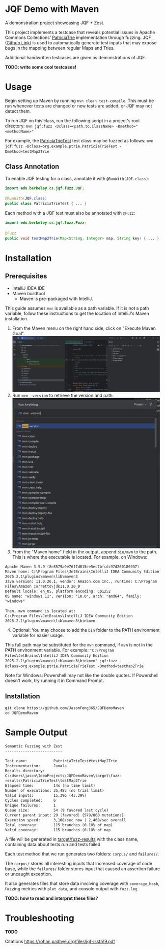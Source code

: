 # JQF Demo with Maven

A demonstration project showcasing JQF + Zest.

This project implements a testcase that reveals potential issues in Apache Commons Collections' [PatriciaTrie](https://commons.apache.org/proper/commons-collections/apidocs/org/apache/commons/collections4/trie/PatriciaTrie.html)
implementation through fuzzing. JQF ([Github Link](https://github.com/rohanpadhye/JQF)) is used to automatically generate test
inputs that may expose bugs in the mapping between regular Maps and Tries.
   
Additional handwritten testcases are given as demonstrations of JQF.

**TODO: write some cool testcases!**

# Usage

Begin setting up Maven by running `mvn clean test-compile`. This must be run whenever tests are changed or new tests are added, or JQF may not detect them.

To run JQF on this class, run the following script in a project's root directory:
`mvn jqf:fuzz -Dclass=<path.to.ClassName> -Dmethod="<methodName>"`

For example, the [PatriciaTrieTest](src/test/java/org/example/ptrie/PatriciaTrieTest.java) test class may be fuzzed as follows:
`mvn jqf:fuzz -Dclass=org.example.ptrie.PatriciaTrieTest -Dmethod=testMap2Trie`

## Class Annotation

To enable JQF testing for a class, annotate it with `@RunWith(JQF.class)`:
```java
import edu.berkeley.cs.jqf.fuzz.JQF;

@RunWith(JQF.class)
public class PatriciaTrieTest { ... }
```

Each method with a JQF test must also be annotated with `@Fuzz`:
```java
import edu.berkeley.cs.jqf.fuzz.Fuzz;

@Fuzz
public void testMap2Trie(Map<String, Integer> map, String key) { ... }
```

# Installation

## Prerequisites
- IntelliJ IDEA IDE
- Maven buildtool
  - Maven is pre-packaged with IntelliJ.

This guide assumes `mvn` is available as a path variable. If it is not a path variable, follow these instructions to get the location of IntelliJ's Maven installation.

1. From the Maven menu on the right hand side, click on "Execute Maven Goal".
![img.png](readme_images/img.png)
2. Run `mvn -version` to retrieve the version and path.
![img_1.png](readme_images/img_1.png)
3. From the "Maven home" field in the output, append `bin/mvn` to the path. This is where the executable is located.
For example, on Windows:
```
Apache Maven 3.9.9 (8e8579a9e76f7d015ee5ec7bfcdc97d260186937)
Maven home: C:\Program Files\JetBrains\IntelliJ IDEA Community Edition 2025.2.1\plugins\maven\lib\maven3
Java version: 11.0.20.1, vendor: Amazon.com Inc., runtime: C:\Program Files\Amazon Corretto\jdk11.0.20_9
Default locale: en_US, platform encoding: Cp1252
OS name: "windows 11", version: "10.0", arch: "amd64", family: "windows"

Then, mvn command is located at:
C:\Program Files\JetBrains\IntelliJ IDEA Community Edition 2025.2.1\plugins\maven\lib\maven3\bin\mvn
```
4. Optional: You may choose to add the `bin` folder to the PATH environment variable for easier usage.

This full path may be substituted for the `mvn` command, if `mvn` is not in the PATH environment variable.
For example:
`"C:\Program Files\JetBrains\IntelliJ IDEA Community Edition 2025.2.1\plugins\maven\lib\maven3\bin\mvn" jqf:fuzz -Dclass=org.example.ptrie.PatriciaTrieTest -Dmethod=testMap2Trie`

Note for Windows: Powershell may not like the double quotes. If Powershell doesn't work, try running it in Command Prompt.

## Installation

```
git clone https://github.com/JasonFeng365/JQFDemoMaven
cd JQFDemoMaven
```

# Sample Output

```
Semantic Fuzzing with Zest
--------------------------

Test name:            PatriciaTrieTest#testMap2Trie
Instrumentation:      Janala
Results directory:    C:\Users\jason\IdeaProjects\JQFDemoMaven\target\fuzz-results\PatriciaTrieTest\testMap2Trie
Elapsed time:         14s (no time limit)
Number of executions: 35,483 (no trial limit)
Valid inputs:         15,396 (43.39%)
Cycles completed:     6
Unique failures:      1
Queue size:           54 (9 favored last cycle)
Current parent input: 29 (favored) {579/860 mutations}
Execution speed:      3,108/sec now | 2,468/sec overall
Total coverage:       115 branches (0.18% of map)
Valid coverage:       115 branches (0.18% of map
```

A file will be generated in [target/fuzz-results](target/fuzz-results) with the class name, containing data about tests run and tests failed.

Each test method that we run generates two folders: `corpus/` and `failures/`.

The `corpus/` stores all interesting inputs that increased coverage of code base, while the `failures/` folder stores input that caused an assertion failure or uncaught exception.

It also generates files that store data involving coverage with `coverage_hash`, fuzzing metrics with `plot_data`, and console output with `fuzz.log`.

**TODO: how to read and interpret these files?**

# Troubleshooting

**TODO**

Citations
https://rohan.padhye.org/files/jqf-issta19.pdf